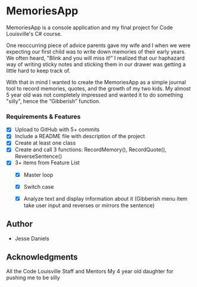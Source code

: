 # MemoriesApp

MemoriesApp is a console application and my final project for Code Louisville's C# course.

One reoccurring piece of advice parents gave my wife and I when we were expecting our first child was to write down memories of their early years. We often heard, "Blink and you will miss it!” I realized that our haphazard way of writing sticky notes and sticking them in our drawer was getting a little hard to keep track of.

With that in mind I wanted to create the MemoriesApp as a simple journal tool to record memories, quotes, and the growth of my two kids. My almost 5 year old was not completely impressed and wanted it to do something "silly", hence the “Gibberish” function.  

### Requirements & Features

 - [x] Upload to GitHub with 5+ commits
 - [x] Include a README file with description of the project
 - [x] Create at least one class  
 - [x] Create and call 3 functions: RecordMemory(), RecordQuote(), ReverseSentence()
 - [x] 3+ items from Feature List
    - [x] Master loop
    - [x] Switch case
    - [x] Analyze text and display information about it (Gibberish menu item take user input and reverses or mirrors the sentence)


## Author

* Jesse Daniels  

## Acknowledgments

All the Code Louisville Staff and Mentors
My 4 year old daughter for pushing me to be silly
